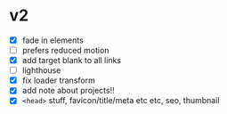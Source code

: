 # v2

- [x] fade in elements
- [ ] prefers reduced motion
- [x] add target blank to all links
- [ ] lighthouse
- [x] fix loader transform
- [x] add note about projects!!
- [x] `<head>` stuff, favicon/title/meta etc etc, seo, thumbnail